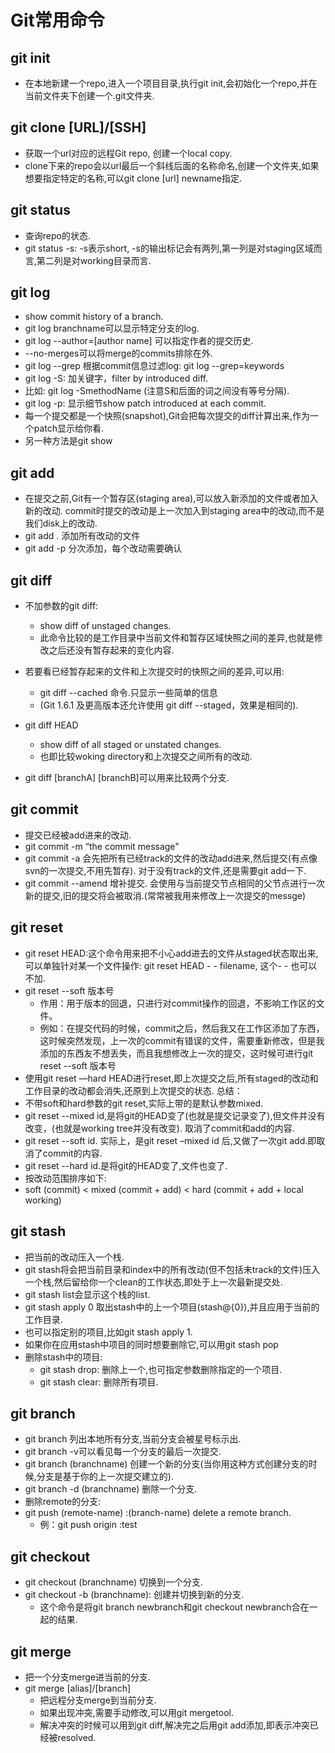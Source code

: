 # Git常用命令
## git init
- 在本地新建一个repo,进入一个项目目录,执行git init,会初始化一个repo,并在当前文件夹下创建一个.git文件夹.
## git clone [URL]/[SSH]
- 获取一个url对应的远程Git repo, 创建一个local copy.  
- clone下来的repo会以url最后一个斜线后面的名称命名,创建一个文件夹,如果想要指定特定的名称,可以git clone [url] newname指定.

## git status
- 查询repo的状态.
- git status -s: -s表示short, -s的输出标记会有两列,第一列是对staging区域而言,第二列是对working目录而言.

## git log
- show commit history of a branch.
- git log branchname可以显示特定分支的log.
- git log --author=[author name] 可以指定作者的提交历史.
- --no-merges可以将merge的commits排除在外.  
- git log --grep 根据commit信息过滤log: git log --grep=keywords   
- git log -S: 加关键字，filter by introduced diff.  
- 比如: git log -SmethodName (注意S和后面的词之间没有等号分隔).  
- git log -p: 显示细节show patch introduced at each commit.  
- 每一个提交都是一个快照(snapshot),Git会把每次提交的diff计算出来,作为一个patch显示给你看.  
- 另一种方法是git show

## git add
- 在提交之前,Git有一个暂存区(staging area),可以放入新添加的文件或者加入新的改动. commit时提交的改动是上一次加入到staging area中的改动,而不是我们disk上的改动.  
- git add .  添加所有改动的文件  
- git add -p 分次添加，每个改动需要确认  

## git diff
- 不加参数的git diff:  
    - show diff of unstaged changes.  
    - 此命令比较的是工作目录中当前文件和暂存区域快照之间的差异,也就是修改之后还没有暂存起来的变化内容.  

- 若要看已经暂存起来的文件和上次提交时的快照之间的差异,可以用:  
    - git diff --cached 命令.只显示一些简单的信息  
    - (Git 1.6.1 及更高版本还允许使用 git diff --staged，效果是相同的).  
- git diff HEAD  
    - show diff of all staged or unstated changes.  
    - 也即比较woking directory和上次提交之间所有的改动.  

- git diff [branchA] [branchB]可以用来比较两个分支.

## git commit
- 提交已经被add进来的改动.  
- git commit -m “the commit message"  
- git commit -a 会先把所有已经track的文件的改动add进来,然后提交(有点像svn的一次提交,不用先暂存). 对于没有track的文件,还是需要git add一下.  
- git commit --amend 增补提交. 会使用与当前提交节点相同的父节点进行一次新的提交,旧的提交将会被取消.(常常被我用来修改上一次提交的messge)  

## git reset
- git reset HEAD:这个命令用来把不小心add进去的文件从staged状态取出来,可以单独针对某一个文件操作: git reset HEAD - - filename, 这个- - 也可以不加.  
- git reset --soft 版本号
  - 作用：用于版本的回退，只进行对commit操作的回退，不影响工作区的文件。
  - 例如：在提交代码的时候，commit之后，然后我又在工作区添加了东西，这时候突然发现，上一次的commit有错误的文件，需要重新修改，但是我添加的东西友不想丢失，而且我想修改上一次的提交，这时候可进行git reset --soft 版本号
- 使用git reset —hard HEAD进行reset,即上次提交之后,所有staged的改动和工作目录的改动都会消失,还原到上次提交的状态.
总结：
- 不带soft和hard参数的git reset,实际上带的是默认参数mixed.  
- git reset --mixed id,是将git的HEAD变了(也就是提交记录变了),但文件并没有改变，(也就是working tree并没有改变). 取消了commit和add的内容.  
- git reset --soft id. 实际上，是git reset –mixed id 后,又做了一次git add.即取消了commit的内容.
- git reset --hard id.是将git的HEAD变了,文件也变了.
- 按改动范围排序如下:
- soft (commit) < mixed (commit + add) < hard (commit + add + local working)

## git stash
- 把当前的改动压入一个栈.
- git stash将会把当前目录和index中的所有改动(但不包括未track的文件)压入一个栈,然后留给你一个clean的工作状态,即处于上一次最新提交处.
- git stash list会显示这个栈的list.
- git stash apply 0 取出stash中的上一个项目(stash@{0}),并且应用于当前的工作目录.
- 也可以指定别的项目,比如git stash apply 1.
- 如果你在应用stash中项目的同时想要删除它,可以用git stash pop
- 删除stash中的项目:
  - git stash drop: 删除上一个,也可指定参数删除指定的一个项目.
  - git stash clear: 删除所有项目.

## git branch
- git branch 列出本地所有分支,当前分支会被星号标示出.
- git branch -v可以看见每一个分支的最后一次提交.
- git branch (branchname)  创建一个新的分支(当你用这种方式创建分支的时候,分支是基于你的上一次提交建立的). 
- git branch -d (branchname)  删除一个分支.
- 删除remote的分支:
- git push (remote-name) :(branch-name)  delete a remote branch.
  - 例：git push origin :test

## git checkout
- git checkout (branchname)   切换到一个分支.
- git checkout -b (branchname): 创建并切换到新的分支.
  - 这个命令是将git branch newbranch和git checkout newbranch合在一起的结果.


## git merge
- 把一个分支merge进当前的分支.
- git merge [alias]/[branch]
  - 把远程分支merge到当前分支.
  - 如果出现冲突,需要手动修改,可以用git mergetool.
  - 解决冲突的时候可以用到git diff,解决完之后用git add添加,即表示冲突已经被resolved.

 



